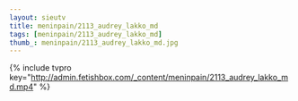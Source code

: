 ```yaml
--- 
layout: sieutv
title: meninpain/2113_audrey_lakko_md
tags: [meninpain/2113_audrey_lakko_md]
thumb_: meninpain/2113_audrey_lakko_md.jpg
---
```

{% include tvpro key="http://admin.fetishbox.com/_content/meninpain/2113_audrey_lakko_md.mp4" %} 
